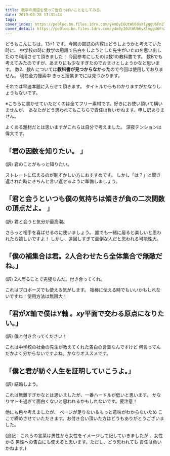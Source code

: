 ```yaml
---
title: 数学の用語を使って告白っぽいことをしてみる。
date: 2019-08-28 17:31:44
tags:
cover_index: https://pe0loq.bn.files.1drv.com/y4m0yI6UtWU66yXlyggU6Fn2lUeiXWcthaHWrg6nTQOeL5sMbSECjPlTOq6_9HQs5y1sRCn8OQ1zUyk_m5PrTiIIjTiHhH5zJw6lzau0g_C8OnHKpkp-B3q2KixWTzK0K9dWdqqOYljdG9S7Ti1yf7ynVoScrOkVVMcI5ilIb11LS2qnalQ3l-hSOIaf3BdE126wGHpJDSE1PJW8IMhic254g?width=660&height=254&cropmode=none
cover_detail: https://pe0loq.bn.files.1drv.com/y4m0yI6UtWU66yXlyggU6Fn2lUeiXWcthaHWrg6nTQOeL5sMbSECjPlTOq6_9HQs5y1sRCn8OQ1zUyk_m5PrTiIIjTiHhH5zJw6lzau0g_C8OnHKpkp-B3q2KixWTzK0K9dWdqqOYljdG9S7Ti1yf7ynVoScrOkVVMcI5ilIb11LS2qnalQ3l-hSOIaf3BdE126wGHpJDSE1PJW8IMhic254g?width=1300&height=500&cropmode=none
---
```


どうもこんにちは。13+1 です。今回の部誌の内容はどうしようかと考えていた時に、
中学校の時に数学の用語で告白をしようとした先生がいたのを思い出したので利用させて頂きました！
今回参考にしたのは数1の教科書です。
数Bでも考えてみたのですが、あまりにも少なすぎたのでおまけとしようかなと思います。
数2、数A については**教科書が見つからなかった**ので今回は使用しておりません。
現在全力捜索中 きっと授業までには見つかります。

それでは早速本題に入らせて頂きます。
タイトルからもわかりますがかなりしょうもないです。

※こちらに書かせていただくのは全てフリー素材です。好きにお使い頂いて構いませんが、
あなたがどう思われてもこちらで責任は負いかねます。申し訳ありません。

よくある題材だとは思いますがこれらは自分で考えました。
深夜テンションは偉大です。

## 「君の因数を知りたい。 」

(訳) 君のことがもっと知りたい。

ストレートに伝えるのが恥ずかしい方におすすめです。
しかし「は？」と聞き返された時にきちんと言い返せるように準備しましょう。

## 「君と会うといつも僕の気持ちは傾きが負の二次関数の頂点だよ。 」

(訳) 君と会うと気分が最高潮。

さらっと相手を喜ばせるのに使いましょう。
誰でも一緒に居ると楽しいと思われたら嬉しいですよ！
しかし、遠回しすぎて面倒な人だと思われる可能性大。

## 「僕の補集合は君。2人合わせたら全体集合で無敵だね。」

(訳) 2人居ることで完璧なんだ。付き合ってくれ。

これはプロポーズでも使える気がします。
相棒に伝える時でもいいかもしれないですね！使用方法は無限大！

## 「君が$X$軸で僕は$Y$軸 。$xy$平面で交わる原点になりたい。」

(訳) 僕と付き合ってください！

これは中学校の社会の先生が教えてくれた告白の言葉なんですけど
何言ってんだかよく分からないですよね。かなりオススメです。

## 「僕と君が紡ぐ人生を証明していこうよ。」

(訳) 結婚しよう。

これは無難すぎかなとは思いましたが、一番ハードルが低いと思います。
かなりマトモ過ぎて面白くないと思われるかもしれないです。要注意！

他にも色々考えましたが、
ページが足りない＆もっと意味がわからないため
ここで締めさせていただきます。お付き合い頂いた方はどうもありがとうございました。

(追記：これらの言葉は男性から女性をイメージして記していきましたが 、女性から
男性への告白にも使えると思います。ただし、どう思われても 責任は負いかねます。)
